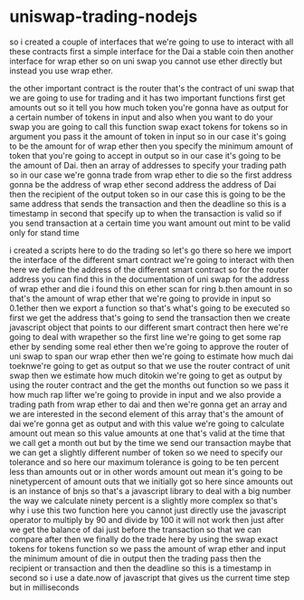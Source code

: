 # uniswap-trading-nodejs

so i created a couple of interfaces that we're going to use to interact with all these contracts
first a simple interface for the Dai a stable coin then another interface for wrap ether
so on uni swap you cannot use ether directly but instead you use wrap ether.

the other important contract is the router that's the contract of uni swap that we are going to use
for trading and it has two important functions first get amounts out so it tell you how much token you're
gonna have as output for a certain number of tokens in input and also when you want to do your swap you are
going to call this function swap exact tokens for tokens so in argument you pass it the amount of token
in input so in our case it's going to be the amount for of wrap ether then you specify the minimum amount of
token that you're going to accept in output so in our case it's going to be the amount of Dai.
then an array of addresses to specify your trading path so in our case we're gonna trade
from wrap ether to die so the first address gonna be the address of wrap ether second address the address
of Dai then the recipient of the output token so in our case this is going to be the same address that sends the transaction and then the deadline so this is a timestamp in second that specify up to when the
transaction is valid so if you send transaction at a certain time you want amount out mint to be valid
only for stand time 

i created a scripts here to do the trading so let's go there so here we import the interface of the different smart contract we're going to interact with
then here we define the address of the different smart contract so for the router address you can find this in the documentation of uni swap for the address of wrap ether and die i found this on ether scan for
ring b.then amount in so that's the amount of wrap ether that we're going to provide in input so 0.1ether then we export a function so that's what's going to be executed
so first we get the address that's going to send the transaction then we create javascript object that points to our different smart contract then here we're going to deal with wrapether so the first line we're going to get some rap ether by sending some real ether then we're going to approve the router of uni swap to span our wrap ether then we're going to estimate how much dai toeknwe're going to get as output so that we use the router contract of unit swap
then we estimate how much ditokin we're going to get as output by using the router contract and the get the months out function so we pass it how much rap lifter we're going to provide in input and we also provide a trading path from
wrap ether to dai and then we're gonna get an array and we are interested in the second element of this array that's the amount of dai we're gonna get as output and with this value we're going to calculate amount out mean so this value
amounts at one that's valid at the time that we call get a month out but by the time we send our transaction maybe that we can get a slightly different number of token so we need to specify our tolerance and so here
our maximum tolerance is going to be ten percent less than amounts out or in other words amount out mean it's going to be ninetypercent of amount outs that we initially got so here since amounts out is an instance
of bnjs so that's a javascript library to deal with a big number the way we calculate ninety percent is a slightly more complex so that's why i use this two function here you cannot just directly
use the javascript operator to multiply by 90 and divide by 100 it will not work
then just after we get the balance of dai just before the transaction so that we can compare after then we finally do the trade here by using the swap exact tokens for tokens function
so we pass the amount of wrap ether and input the minimum amount of die in output then the trading pass then the recipient or transaction and then the deadline so this is a timestamp in second so i use a date.now of javascript that
gives us the current time step but in milliseconds
